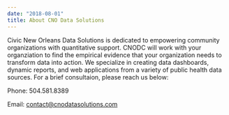 ```yaml
---
date: "2018-08-01"
title: About CNO Data Solutions
---
```


Civic New Orleans Data Solutions is dedicated to empowering community organizations with quantitative support.   CNODC will work with your organziation to find the empirical evidence that your organization needs to transform data into action.  We specialize in creating data dashboards, dynamic reports, and web applications from a variety of public health data sources.  For a brief consultaion, please reach us below:


Phone: 504.581.8389

Email: contact@cnodatasolutions.com
